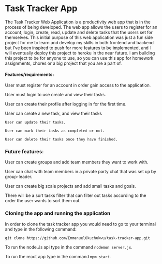 # Task Tracker App

The Task Tracker Web Application is a productivity web app that is in the process of being developed. The web app allows the users to register for an account, login, create, read, update and delete tasks that the users set for themselves. This initial purpose of this web application was just a fun side project for me to learn and develop my skills in both frontend and backend but I've been inspired to push for more features to be implemented, and I will eventually deploy this project to heroku in the near future. I am building this project to be for anyone to use, so you can use this app for homework assignments, chores or a big project that you are a part of.

#### Features/requirements:
User must register for an account in order gain access to the application.

User must login to use create and view their tasks.

User can create their profile after logging in for the first time.

User can create a new task, and view their tasks 
    
    User can update their tasks.
    
    User can mark their tasks as completed or not.
    
    User can delete their tasks once they have finished.
    
    
### Future features:    

User can create groups and add team members they want to work with.

User can chat with team members in a private party chat that was set up by group-leader.

User can create big scale projects and add small tasks and goals.

There will be a sort tasks filter that can filter out tasks according to the order the user wants to sort them out. 


### Cloning the app and running the application 

In order to clone the task tracker app you would need to go to your terminal and type in the following command:
 
`git clone https://github.com/EmmanuelOkuchukwu/task-tracker-app.git`

To run the node.Js api type in the command `nodemon server.js`.

To run the react app type in the command `npm start`.

